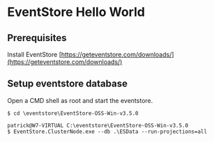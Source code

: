 ﻿# EventStore Hello World

## Prerequisites

Install EventStore [https://geteventstore.com/downloads/](https://geteventstore.com/downloads/)

## Setup eventstore database

Open a CMD shell as root and start the eventstore.

```
$ cd \eventstore\EventStore-OSS-Win-v3.5.0

patrick@W7-VIRTUAL C:\eventstore\EventStore-OSS-Win-v3.5.0
$ EventStore.ClusterNode.exe --db .\ESData --run-projections=all
```
